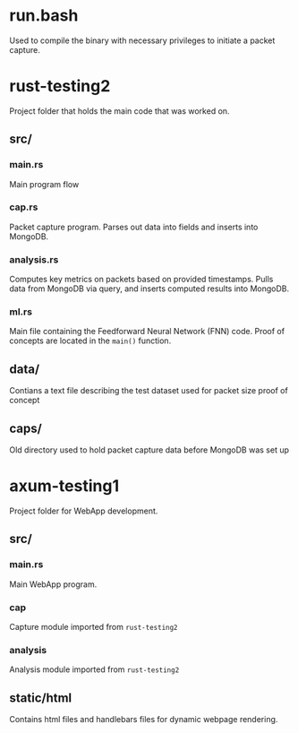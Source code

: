# run.bash
Used to compile the binary with necessary privileges to initiate a packet capture. 

# rust-testing2
Project folder that holds the main code that was worked on. 

## src/
### main.rs
Main program flow
### cap.rs
Packet capture program. Parses out data into fields and inserts into MongoDB.
### analysis.rs
Computes key metrics on packets based on provided timestamps. Pulls data from MongoDB via query, and inserts computed results into MongoDB.
### ml.rs
Main file containing the Feedforward Neural Network (FNN) code. Proof of concepts are located in the `main()` function.

## data/
Contians a text file describing the test dataset used for packet size proof of concept

## caps/
Old directory used to hold packet capture data before MongoDB was set up

# axum-testing1
Project folder for WebApp development.
## src/
### main.rs
Main WebApp program. 
### cap
Capture module imported from `rust-testing2`
### analysis
Analysis module imported from `rust-testing2`
## static/html
Contains html files and handlebars files for dynamic webpage rendering. 
